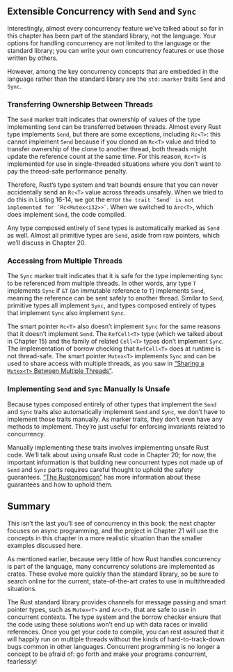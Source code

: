 ## Extensible Concurrency with `Send` and `Sync`

<!-- Old headings. Do not remove or links may break. -->

<a id="extensible-concurrency-with-the-sync-and-send-traits"></a>
<a id="extensible-concurrency-with-the-send-and-sync-traits"></a>

Interestingly, almost every concurrency feature we’ve talked about so far in
this chapter has been part of the standard library, not the language. Your
options for handling concurrency are not limited to the language or the
standard library; you can write your own concurrency features or use those
written by others.

However, among the key concurrency concepts that are embedded in the language
rather than the standard library are the `std::marker` traits `Send` and `Sync`.

<!-- Old headings. Do not remove or links may break. -->

<a id="allowing-transference-of-ownership-between-threads-with-send"></a>

### Transferring Ownership Between Threads

The `Send` marker trait indicates that ownership of values of the type
implementing `Send` can be transferred between threads. Almost every Rust type
implements `Send`, but there are some exceptions, including `Rc<T>`: this
cannot implement `Send` because if you cloned an `Rc<T>` value and tried to
transfer ownership of the clone to another thread, both threads might update
the reference count at the same time. For this reason, `Rc<T>` is implemented
for use in single-threaded situations where you don’t want to pay the
thread-safe performance penalty.

Therefore, Rust’s type system and trait bounds ensure that you can never
accidentally send an `Rc<T>` value across threads unsafely. When we tried to do
this in Listing 16-14, we got the error `` the trait `Send` is not implemented
for `Rc<Mutex<i32>>` ``. When we switched to `Arc<T>`, which does implement
`Send`, the code compiled.

Any type composed entirely of `Send` types is automatically marked as `Send` as
well. Almost all primitive types are `Send`, aside from raw pointers, which
we’ll discuss in Chapter 20.

<!-- Old headings. Do not remove or links may break. -->

<a id="allowing-access-from-multiple-threads-with-sync"></a>

### Accessing from Multiple Threads

The `Sync` marker trait indicates that it is safe for the type implementing
`Sync` to be referenced from multiple threads. In other words, any type `T`
implements `Sync` if `&T` (an immutable reference to `T`) implements `Send`,
meaning the reference can be sent safely to another thread. Similar to `Send`,
primitive types all implement `Sync`, and types composed entirely of types that
implement `Sync` also implement `Sync`.

The smart pointer `Rc<T>` also doesn’t implement `Sync` for the same reasons
that it doesn’t implement `Send`. The `RefCell<T>` type (which we talked about
in Chapter 15) and the family of related `Cell<T>` types don’t implement
`Sync`. The implementation of borrow checking that `RefCell<T>` does at runtime
is not thread-safe. The smart pointer `Mutex<T>` implements `Sync` and can be
used to share access with multiple threads, as you saw in [“Sharing a
`Mutex<T>` Between Multiple
Threads”][sharing-a-mutext-between-multiple-threads]<!-- ignore -->.

### Implementing `Send` and `Sync` Manually Is Unsafe

Because types composed entirely of other types that implement the `Send` and
`Sync` traits also automatically implement `Send` and `Sync`, we don’t have to
implement those traits manually. As marker traits, they don’t even have any
methods to implement. They’re just useful for enforcing invariants related to
concurrency.

Manually implementing these traits involves implementing unsafe Rust code.
We’ll talk about using unsafe Rust code in Chapter 20; for now, the important
information is that building new concurrent types not made up of `Send` and
`Sync` parts requires careful thought to uphold the safety guarantees. [“The
Rustonomicon”][nomicon] has more information about these guarantees and how to
uphold them.

## Summary

This isn’t the last you’ll see of concurrency in this book: the next chapter
focuses on async programming, and the project in Chapter 21 will use the
concepts in this chapter in a more realistic situation than the smaller
examples discussed here.

As mentioned earlier, because very little of how Rust handles concurrency is
part of the language, many concurrency solutions are implemented as crates.
These evolve more quickly than the standard library, so be sure to search
online for the current, state-of-the-art crates to use in multithreaded
situations.

The Rust standard library provides channels for message passing and smart
pointer types, such as `Mutex<T>` and `Arc<T>`, that are safe to use in
concurrent contexts. The type system and the borrow checker ensure that the
code using these solutions won’t end up with data races or invalid references.
Once you get your code to compile, you can rest assured that it will happily
run on multiple threads without the kinds of hard-to-track-down bugs common in
other languages. Concurrent programming is no longer a concept to be afraid of:
go forth and make your programs concurrent, fearlessly!

[sharing-a-mutext-between-multiple-threads]: ch16-03-shared-state.html#sharing-a-mutext-between-multiple-threads
[nomicon]: ../nomicon/index.html
